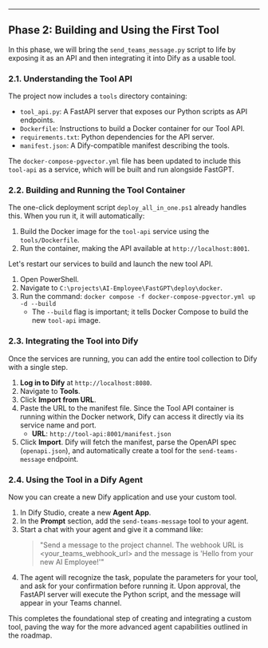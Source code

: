 ---

## Phase 2: Building and Using the First Tool

In this phase, we will bring the `send_teams_message.py` script to life by exposing it as an API and then integrating it into Dify as a usable tool.

### 2.1. Understanding the Tool API

The project now includes a `tools` directory containing:
- `tool_api.py`: A FastAPI server that exposes our Python scripts as API endpoints.
- `Dockerfile`: Instructions to build a Docker container for our Tool API.
- `requirements.txt`: Python dependencies for the API server.
- `manifest.json`: A Dify-compatible manifest describing the tools.

The `docker-compose-pgvector.yml` file has been updated to include this `tool-api` as a service, which will be built and run alongside FastGPT.

### 2.2. Building and Running the Tool Container

The one-click deployment script `deploy_all_in_one.ps1` already handles this. When you run it, it will automatically:
1.  Build the Docker image for the `tool-api` service using the `tools/Dockerfile`.
2.  Run the container, making the API available at `http://localhost:8001`.

Let's restart our services to build and launch the new tool API.
1.  Open PowerShell.
2.  Navigate to `C:\projects\AI-Employee\FastGPT\deploy\docker`.
3.  Run the command: `docker compose -f docker-compose-pgvector.yml up -d --build`
    - The `--build` flag is important; it tells Docker Compose to build the new `tool-api` image.

### 2.3. Integrating the Tool into Dify

Once the services are running, you can add the entire tool collection to Dify with a single step.

1.  **Log in to Dify** at `http://localhost:8080`.
2.  Navigate to **Tools**.
3.  Click **Import from URL**.
4.  Paste the URL to the manifest file. Since the Tool API container is running within the Docker network, Dify can access it directly via its service name and port.
    - **URL**: `http://tool-api:8001/manifest.json`
5.  Click **Import**. Dify will fetch the manifest, parse the OpenAPI spec (`openapi.json`), and automatically create a tool for the `send-teams-message` endpoint.

### 2.4. Using the Tool in a Dify Agent

Now you can create a new Dify application and use your custom tool.

1.  In Dify Studio, create a new **Agent App**.
2.  In the **Prompt** section, add the `send-teams-message` tool to your agent.
3.  Start a chat with your agent and give it a command like:
    > "Send a message to the project channel. The webhook URL is <your_teams_webhook_url> and the message is 'Hello from your new AI Employee!'"
4.  The agent will recognize the task, populate the parameters for your tool, and ask for your confirmation before running it. Upon approval, the FastAPI server will execute the Python script, and the message will appear in your Teams channel.

This completes the foundational step of creating and integrating a custom tool, paving the way for the more advanced agent capabilities outlined in the roadmap.